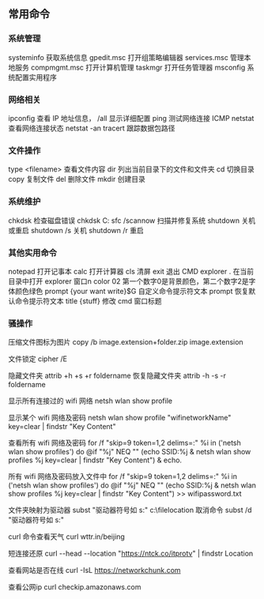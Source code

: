 

## 常用命令

### 系统管理

systeminfo 获取系统信息 
gpedit.msc 打开组策略编辑器
services.msc 管理本地服务
compmgmt.msc 打开计算机管理
taskmgr 打开任务管理器
msconfig 系统配置实用程序

### 网络相关

ipconfig 查看 IP 地址信息， /all 显示详细配置
ping 测试网络连接 ICMP
netstat 查看网络连接状态  netstat -an
tracert 跟踪数据包路径


### 文件操作

type \<filename\>  查看文件内容
dir 列出当前目录下的文件和文件夹
cd 切换目录
copy 复制文件
del 删除文件
mkdir 创建目录

### 系统维护

chkdsk 检查磁盘错误 chkdsk C:
sfc /scannow 扫描并修复系统
shutdown 关机或重启 shutdown /s 关机 shutdown /r 重启

### 其他实用命令

notepad 打开记事本
calc 打开计算器
cls 清屏
exit 退出 CMD
explorer . 在当前目录中打开 explorer 窗口n
color 02 第一个数字0是背景颜色，第二个数字2是字体颜色绿色
prompt {your want write}$G 自定义命令提示符文本
prompt 恢复默认命令提示符文本
title {stuff} 修改 cmd 窗口标题

### 骚操作

压缩文件图标为图片
copy /b image.extension+folder.zip image.extension

文件锁定
cipher /E

隐藏文件夹
attrib +h +s +r foldername
恢复隐藏文件夹
attrib -h -s -r foldername

显示所有连接过的 wifi 网络
netsh wlan show profile

显示某个 wifi 网络及密码
netsh wlan show profile "wifinetworkName" key=clear | findstr "Key Content"

查看所有 wifi 网络及密码
for /f "skip=9 token=1,2 delims=:" %i in ('netsh wlan show profiles') do @if "%j" NEQ "" (echo SSID:%j & netsh wlan show profiles %j key=clear | findstr "Key Content") & echo.

所有 wifi 网络及密码放入文件中
for /f "skip=9 token=1,2 delims=:" %i in ('netsh wlan show profiles') do @if "%j" NEQ "" (echo SSID:%j & netsh wlan show profiles %j key=clear | findstr "Key Content") >> wifipassword.txt

文件夹映射为驱动器
subst "驱动器符号如 s:" c:\filelocation
取消命令
subst /d "驱动器符号如 s:" 

curl 命令查看天气
curl wttr.in/beijing

短连接还原
curl --head --location "https://ntck.co/itprotv" | findstr Location

查看网站是否在线
curl -IsL https://networkchunk.com 

查看公网ip
curl checkip.amazonaws.com
